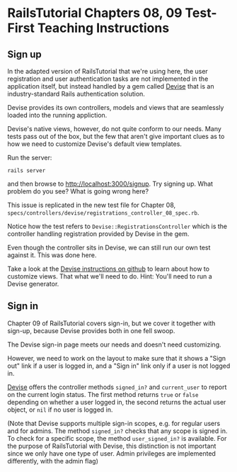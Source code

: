 RailsTutorial Chapters 08, 09 Test-First Teaching Instructions
=========================================================

Sign up
-------

In the adapted version of RailsTutorial that we're using
here, the user registration and user authentication tasks
are not implemented in the application itself, but
instead handled by a gem called [Devise][devise] that is an
industry-standard Rails authentication solution.

Devise provides its own controllers, models and views that
are seamlessly loaded into the running appliction.

Devise's native views, however, do not quite conform to our needs.
Many tests pass out of the box, but the few that aren't give
important clues as to how we need to customize Devise's default
view templates.

Run the server:

    rails server

and then browse to <http://localhost:3000/signup>. Try signing
up. What problem do you see? What is going wrong here?

This issue is replicated in the new test file for Chapter 08,
`specs/controllers/devise/registrations_controller_08_spec.rb`.

Notice how the test refers to `Devise::RegistrationsController`
which is the controller handling registration provided by
Devise in the gem.

Even though the controller sits in Devise, we can still run
our own test against it. This was done here.

Take a look at the [Devise instructions on github][devise]
to learn about how to customize views. That what we'll
need to do. Hint: You'll need to run a Devise generator.

Sign in
-------

Chapter 09 of RailsTutorial covers sign-in, but we cover it together with sign-up,
because Devise provides both in one fell swoop.

The Devise sign-in page meets our needs and doesn't need customizing.

However, we need to work on the layout to make sure that it shows a "Sign out" link
if a user is logged in, and a "Sign in" link only if a user is not logged in.

[Devise][devise] offers the controller methods `signed_in?` and `current_user`
to report on the current login status. The first method returns `true` or `false`
depending on whether a user logged in, the second returns the actual user object,
or `nil` if no user is logged in.

(Note that Devise supports multiple sign-in scopes, e.g. for regular users and
for admins. The method `signed_in?` checks that any scope is signed in. To
check for a specific scope, the method `user_signed_in?` is available. For the
purpose of RailsTutorial with Devise, this distinction is not important since
we only have one type of user. Admin privileges are implemented differently,
with the admin flag)

[devise]: https://github.com/plataformatec/devise "Devise on github"
